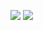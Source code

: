 <p>
<img src = "https://github-readme-stats.vercel.app/api?warcy0=thegears&show_icons=true&theme=tokyonight"/>
<img src = "https://github-readme-stats.vercel.app/api/top-langs/?warcy0=thegears&layout=compact&theme=tokyonight">
</p>
